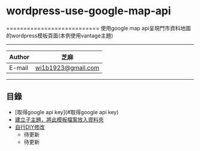 # wordpress-use-google-map-api
===========================
使用google map api呈現門市資料地圖的wordpress模板頁面(本例使用vantage主題)
****
	
|Author|芝麻|
|---|---
|E-mail|wi1b1923@gmail.com


****
## 目錄
* [取得google api key](#取得google api key)
* [建立子主題，將此模板檔案放入資料夾](#建立子主題，將此模板檔案放入資料夾)
* [自行DIY修改](#自行DIY修改)
    * 待更新
    * 待更新
